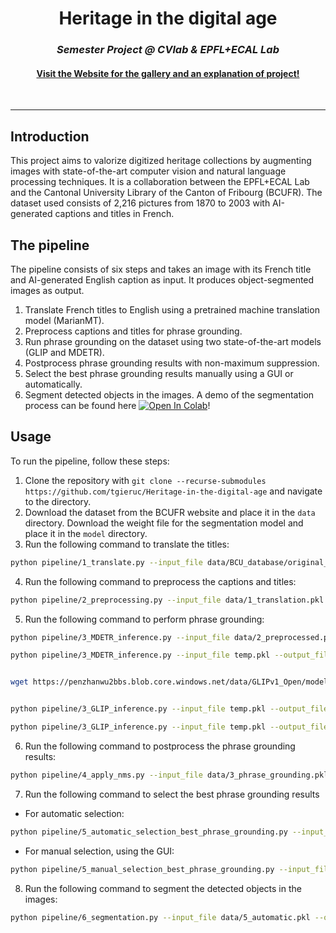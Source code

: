 <h1 align="center">Heritage in the digital age</h1>
<h3 align="center"><i>Semester Project @ CVlab &amp; EPFL+ECAL Lab </i></h3>
<h4 align="center"><a href="https://tgieruc.github.io/Heritage-in-the-digital-age/">Visit the Website for the gallery and an explanation of project!</a></h4>

<br>

---
## Introduction

This project aims to valorize digitized heritage collections by augmenting images with state-of-the-art computer vision and natural language processing techniques. It is a collaboration between the EPFL+ECAL Lab and the Cantonal University Library of the Canton of Fribourg (BCUFR). The dataset used consists of 2,216 pictures from 1870 to 2003 with AI-generated captions and titles in French.

## The pipeline

The pipeline consists of six steps and takes an image with its French title and AI-generated English caption as input. It produces object-segmented images as output.

1. Translate French titles to English using a pretrained machine translation model (MarianMT).
2. Preprocess captions and titles for phrase grounding.
3. Run phrase grounding on the dataset using two state-of-the-art models (GLIP and MDETR).
4. Postprocess phrase grounding results with non-maximum suppression.
5. Select the best phrase grounding results manually using a GUI or automatically.
6. Segment detected objects in the images. A demo of the segmentation process can be found here [![Open In Colab](https://colab.research.google.com/assets/colab-badge.svg)](https://colab.research.google.com/github/tgieruc/Heritage-in-the-digital-age/blob/main/pipeline/notebooks/segmentation_demo.ipynb)!



## Usage

To run the pipeline, follow these steps:

1. Clone the repository with ```git clone --recurse-submodules https://github.com/tgieruc/Heritage-in-the-digital-age``` and navigate to the directory.
2. Download the dataset from the BCUFR website and place it in the `data` directory. Download the weight file for the segmentation model and place it in the `model` directory.
3. Run the following command to translate the titles:
```bash
python pipeline/1_translate.py --input_file data/BCU_database/original_data.pkl --column title --output_file data/1_translation.pkl --device cuda
```
4. Run the following command to preprocess the captions and titles:
```bash
python pipeline/2_preprocessing.py --input_file data/1_translation.pkl --id_column bcu_id --image_directory data/BCU_database/03_resized --output_file data/2_preprocessing.pkl --quality 324w --columns_to_preprocess caption title_en
```
5. Run the following command to perform phrase grounding:
```bash
python pipeline/3_MDETR_inference.py --input_file data/2_preprocessed.pkl --output_file temp.pkl --expression_column caption_preprocessed --inference_column MDETR_caption --image_directory data/BCU_database/03_resized 

python pipeline/3_MDETR_inference.py --input_file temp.pkl --output_file temp.pkl --expression_column title_en_preprocessed --inference_column MDETR_title --image_directory data/BCU_database/03_resized 


wget https://penzhanwu2bbs.blob.core.windows.net/data/GLIPv1_Open/models/glip_large_model.pth -O model/glip_large_model.pth


python pipeline/3_GLIP_inference.py --input_file temp.pkl --output_file temp.pkl --expression_column caption_preprocessed --inference_column GLIP_caption --image_directory data/BCU_database/03_resized --config_file pipeline/src/GLIP/configs/pretrain/glip_Swin_L.yaml --weights_file model/glip_large_model.pth 

python pipeline/3_GLIP_inference.py --input_file temp.pkl --output_file data/3_phrase_grounding.pkl --expression_column title_en_preprocessed --inference_column GLIP_title --image_directory data/BCU_database/03_resized --config_file pipeline/src/GLIP/configs/pretrain/glip_Swin_L.yaml --weights_file model/glip_large_model.pth 
```

6. Run the following command to postprocess the phrase grounding results:
```bash
python pipeline/4_apply_nms.py --input_file data/3_phrase_grounding.pkl --output_file data/4_postprocess.py --columns_to_process GLIP_caption GLIP_title MDETR_caption MDETR_title
```


7. Run the following command to select the best phrase grounding results
* For automatic selection:
```bash
python pipeline/5_automatic_selection_best_phrase_grounding.py --input_file data/4_postprocess.py --output_file data/5_automatic.pkl --selection_column automatic_selection
```
* For manual selection, using the GUI:
```bash
python pipeline/5_manual_selection_best_phrase_grounding.py --input_file data/4_postprocess.py --output_file data/5_manual.pkl --selection_column manually_selected --image_directory data/BCU_database/03_resized 
```

8. Run the following command to segment the detected objects in the images:
```bash
python pipeline/6_segmentation.py --input_file data/5_automatic.pkl --output_dir data/6_segmentation --image_dir data/BCU_database/03_resized --selection_column automatic_selection --save_fig --save_segmentation_pickle --model_path model/model_segmentation.pth --save_colored_text_array --save_colored_text_html --device cuda
```

